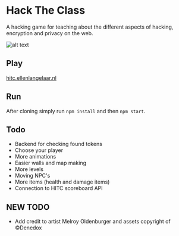 # Hack The Class

A hacking game for teaching about the different aspects of hacking, encryption and privacy on the web.

![alt text](https://raw.githubusercontent.com/e11en/hack-the-class/react-version/art/screenshot.png "Screenshot")

## Play

[hitc.ellenlangelaar.nl](https://hitc.ellenlangelaar.nl)

## Run

After cloning simply run `npm install` and then `npm start`.

## Todo

- Backend for checking found tokens
- Choose your player
- More animations
- Easier walls and map making
- More levels
- Moving NPC's
- More items (health and damage items)
- Connection to HITC scoreboard API



## NEW TODO

- Add credit to artist Melroy Oldenburger and assets copyright of ©Denedox



